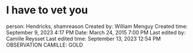 # I have to vet you

person: Hendricks, shamreason
Created by: William Menguy
Created time: September 9, 2023 4:17 PM
Date: March 24, 2015 7:00 PM
Last edited by: Camille Reysset
Last edited time: September 13, 2023 12:54 PM
OBSERVATION CAMILLE: GOLD
